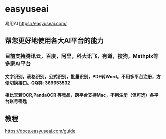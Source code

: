 # easyuseai
易用AI https://easyuseai.com/


## 帮您更好地使用各大AI平台的能力
### 目前支持腾讯云，百度，阿里，科大讯飞，有道，搜狗，Mathpix等多家AI平台
#### 文字识别，表格识别，公式识别，批量识别，PDF转Word。不用多平台注册，方便切换接口。QQ群: 369653532


#### 相比天若OCR,PandaOCR 等竞品，跨平台支持Mac，不用注册（但可选）各平台账号密匙

## 教程
https://docs.easyuseai.com/guide
